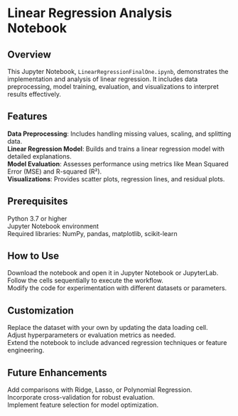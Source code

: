 # Linear Regression Analysis Notebook

## Overview
This Jupyter Notebook, `LinearRegressionFinalOne.ipynb`, demonstrates the implementation and analysis of linear regression. It includes data preprocessing, model training, evaluation, and visualizations to interpret results effectively.

## Features
**Data Preprocessing**: Includes handling missing values, scaling, and splitting data.  
**Linear Regression Model**: Builds and trains a linear regression model with detailed explanations.  
**Model Evaluation**: Assesses performance using metrics like Mean Squared Error (MSE) and R-squared (R²).  
**Visualizations**: Provides scatter plots, regression lines, and residual plots.

## Prerequisites
Python 3.7 or higher  
Jupyter Notebook environment  
Required libraries: NumPy, pandas, matplotlib, scikit-learn

## How to Use
Download the notebook and open it in Jupyter Notebook or JupyterLab.  
Follow the cells sequentially to execute the workflow.  
Modify the code for experimentation with different datasets or parameters.

## Customization
Replace the dataset with your own by updating the data loading cell.  
Adjust hyperparameters or evaluation metrics as needed.  
Extend the notebook to include advanced regression techniques or feature engineering.

## Future Enhancements
Add comparisons with Ridge, Lasso, or Polynomial Regression.  
Incorporate cross-validation for robust evaluation.  
Implement feature selection for model optimization.

